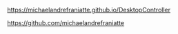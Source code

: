 ﻿https://michaelandrefraniatte.github.io/DesktopController  
  
https://github.com/michaelandrefraniatte  